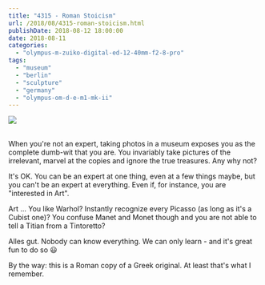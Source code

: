 ```yaml
---
title: "4315 - Roman Stoicism"
url: /2018/08/4315-roman-stoicism.html
publishDate: 2018-08-12 18:00:00
date: 2018-08-11
categories: 
  - "olympus-m-zuiko-digital-ed-12-40mm-f2-8-pro"
tags: 
  - "museum"
  - "berlin"
  - "sculpture"
  - "germany"
  - "olympus-om-d-e-m1-mk-ii"
---
```

<div class="container">
<div class="center"><a target="_blank" href="https://d25zfm9zpd7gm5.cloudfront.net/1200x1200/2017/20170624_110450_lr.jpg"><img class="webfeedsFeaturedVisual" src="https://d25zfm9zpd7gm5.cloudfront.net/0600x0600/2017/20170624_110450_lr.jpg" /></a></div>
</div>
<br />

When you're not an expert, taking photos in a museum exposes you as the complete dumb-wit that you are. You invariably take pictures of the irrelevant, marvel at the copies and ignore the true treasures. Any why not?

It's OK. You can be an expert at one thing, even at a few things maybe, but you can't be an expert at everything. Even if, for instance, you are "interested in Art".

Art ... You like Warhol? Instantly recognize every Picasso (as long as it's a Cubist one)? You confuse Manet and Monet though and you are not able to tell a Titian from a Tintoretto? 

Alles gut. Nobody can know everything. We can only learn - and it's great fun to do so :smiley:

By the way: this is a Roman copy of a Greek original. At least that's what I remember.